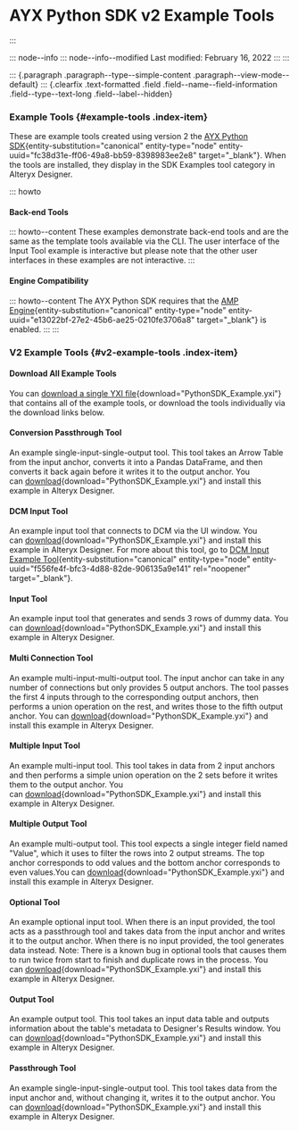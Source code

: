 # AYX Python SDK v2 Example Tools
:::

::: node--info
::: node--info--modified
Last modified: February 16, 2022
:::
:::

::: {.paragraph .paragraph--type--simple-content .paragraph--view-mode--default}
::: {.clearfix .text-formatted .field .field--name--field-information .field--type--text-long .field--label--hidden}
### Example Tools {#example-tools .index-item}

These are example tools created using version 2 the [AYX Python
SDK](ayx-python-sdk.html "AYX Python SDK"){entity-substitution="canonical"
entity-type="node" entity-uuid="fc38d31e-ff06-49a8-bb59-8398983ee2e8"
target="_blank"}. When the tools are installed, they display in the SDK
Examples tool category in Alteryx Designer.

::: howto
#### Back-end Tools

::: howto--content
These examples demonstrate back-end tools and are the same as the
template tools available via the CLI. The user interface of the Input
Tool example is interactive but please note that the other user
interfaces in these examples are not interactive.
:::

#### Engine Compatibility

::: howto--content
The AYX Python SDK requires that the [AMP
Engine](../20223/designer/alteryx-amp-engine.html "AMP Engine"){entity-substitution="canonical"
entity-type="node" entity-uuid="e13022bf-27e2-45b6-ae25-0210fe3706a8"
target="_blank"} is enabled.
:::
:::

### V2 Example Tools {#v2-example-tools .index-item}

#### Download All Example Tools

You can [download a single YXI
file](../sites/default/files/2022-02/BaseTools.html){download="PythonSDK_Example.yxi"}
that contains all of the example tools, or download the tools
individually via the download links below.

#### Conversion Passthrough Tool

An example single-input-single-output tool. This tool takes an Arrow
Table from the input anchor, converts it into a Pandas DataFrame, and
then converts it back again before it writes it to the output anchor.
You
can [download](../sites/default/files/2022-02/ConversionPassThrough_0.html){download="PythonSDK_Example.yxi"} and
install this example in Alteryx Designer.

#### DCM Input Tool

An example input tool that connects to DCM via the UI window. You
can [download](../sites/default/files/2022-02/DcmInputTool_0.html){download="PythonSDK_Example.yxi"} and
install this example in Alteryx Designer. For more about this tool, go
to [DCM Input Example
Tool](dcm-input-example-tool.html "DCM Input Example Tool"){entity-substitution="canonical"
entity-type="node" entity-uuid="f556fe4f-bfc3-4d88-82de-906135a9e141"
rel="noopener" target="_blank"}.

#### Input Tool

An example input tool that generates and sends 3 rows of dummy data. You
can [download](../sites/default/files/2022-02/InputTool_0.html){download="PythonSDK_Example.yxi"} and
install this example in Alteryx Designer.

#### Multi Connection Tool

An example multi-input-multi-output tool. The input anchor can take in
any number of connections but only provides 5 output anchors. The tool
passes the first 4 inputs through to the corresponding output anchors,
then performs a union operation on the rest, and writes those to the
fifth output anchor. You
can [download](../sites/default/files/2022-02/MultiConnectionTool_0.html){download="PythonSDK_Example.yxi"} and
install this example in Alteryx Designer.

#### Multiple Input Tool

An example multi-input tool. This tool takes in data from 2 input
anchors and then performs a simple union operation on the 2 sets before
it writes them to the output anchor. You
can [download](../sites/default/files/2022-02/MultipleInputTool_0.html){download="PythonSDK_Example.yxi"} and
install this example in Alteryx Designer.

#### Multiple Output Tool

An example multi-output tool. This tool expects a single integer field
named \"Value\", which it uses to filter the rows into 2 output streams.
The top anchor corresponds to odd values and the bottom anchor
corresponds to even values.You
can [download](../sites/default/files/2022-02/MultipleOutputTool_0.html){download="PythonSDK_Example.yxi"} and
install this example in Alteryx Designer.

#### Optional Tool

An example optional input tool. When there is an input provided, the
tool acts as a passthrough tool and takes data from the input anchor and
writes it to the output anchor. When there is no input provided, the
tool generates data instead. Note: There is a known bug in optional
tools that causes them to run twice from start to finish and duplicate
rows in the process. You
can [download](../sites/default/files/2022-02/OptionalTool_0.html){download="PythonSDK_Example.yxi"} and
install this example in Alteryx Designer.

#### Output Tool

An example output tool. This tool takes an input data table and outputs
information about the table\'s metadata to Designer\'s Results window.
You
can [download](../sites/default/files/2022-02/OutputTool_0.html){download="PythonSDK_Example.yxi"} and
install this example in Alteryx Designer.

#### Passthrough Tool

An example single-input-single-output tool. This tool takes data from
the input anchor and, without changing it, writes it to the output
anchor. You
can [download](../sites/default/files/2022-02/PassthroughTool.html){download="PythonSDK_Example.yxi"} and
install this example in Alteryx Designer.
